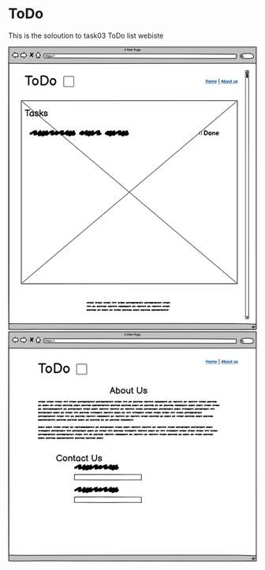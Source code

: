 # ToDo
This is the soloution to task03
ToDo list webiste

![index](assets/Index.png)
![about](assets/About.png)